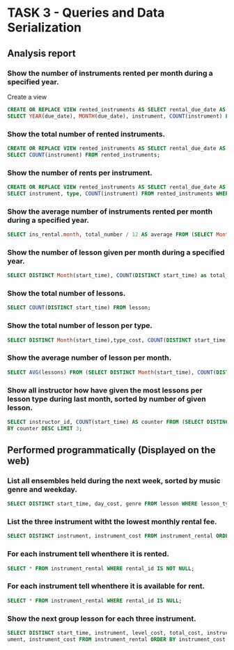 # TASK 3 - Queries and Data Serialization  

## Analysis report

### Show the number of instruments rented per month during a specified year.

Create a view  
``` sql
CREATE OR REPLACE VIEW rented_instruments AS SELECT rental_due_date AS due_date, instrument FROM instrument_rental WHERE rental_id IS NOT NULL;  
SELECT YEAR(due_date), MONTH(due_date), instrument, COUNT(instrument) FROM rented_instruments GROUP BY due_date, instrument;
```

### Show the total number of rented instruments.
``` sql
CREATE OR REPLACE VIEW rented_instruments AS SELECT rental_due_date AS due_date, instrument, instrument_type AS type FROM instrument_rental WHERE rental_id IS NOT NULL;  
SELECT COUNT(instrument) FROM rented_instruments;
```

### Show the number of rents per instrument.

``` sql
CREATE OR REPLACE VIEW rented_instruments AS SELECT rental_due_date AS due_date, instrument, instrument_type AS type FROM instrument_rental WHERE rental_id IS NOT NULL;  
SELECT instrument, type, COUNT(instrument) FROM rented_instruments WHERE due_date LIKE "2020-12%" GROUP BY instrument,type;
```

### Show the average number of instruments rented per month during a specified  year.
``` sql
SELECT ins_rental.month, total_number / 12 AS average FROM (SELECT Month(rental_due_date) AS month, COUNT(*) AS total_number FROM instrument_rental WHERE rental_id IS NOT NULL GROUP BY Month(rental_due_date)) AS ins_rental GROUP BY month;
```

### Show the number of lesson given per month during a specified year.
``` sql
SELECT DISTINCT Month(start_time), COUNT(DISTINCT start_time) as total_number FROM lesson GROUP BY Month(start_time) ORDER BY Month(start_time);
```
### Show the total number of lessons.
``` sql
SELECT COUNT(DISTINCT start_time) FROM lesson;
```
### Show the total number of lesson per type.
``` sql
SELECT DISTINCT Month(start_time),type_cost, COUNT(DISTINCT start_time) as total_number FROM lesson GROUP BY Month(start_time), type_cost ORDER BY Month(start_time);
```
### Show the average number of lesson per month.
``` sql
SELECT AVG(lessons) FROM (SELECT DISTINCT Month(start_time), COUNT(DISTINCT start_time) AS lessons FROM lesson GROUP BY Month(start_time) ORDER BY Month(start_time)) AS l;
```
### Show all instructor how have given the most lessons per lesson type during last month, sorted by number of given lesson.
``` sql
SELECT instructor_id, COUNT(start_time) AS counter FROM (SELECT DISTINCT start_time, instructor_id FROM lesson) AS lesson WHERE start_time LIKE "2020-11%" GROUP BY instructor_id ORDER
BY counter DESC LIMIT 3;
```
## Performed programmatically (Displayed on the web)

### List all ensembles held during the next week, sorted by music genre and weekday.
``` sql
SELECT DISTINCT start_time, day_cost, genre FROM lesson WHERE lesson_type = 2 AND start_time BETWEEN "2020-02-01 00:00:00" AND "2020-02-07 23:59:59";
```
### List the three instrument witht the lowest monthly rental fee. 
``` sql
SELECT DISTINCT instrument, instrument_cost FROM instrument_rental ORDER BY instrument_cost ASC LIMIT 3;
```
### For each instrument tell whenthere it is rented.
``` sql
SELECT * FROM instrument_rental WHERE rental_id IS NOT NULL;
```
### For each instrument tell whenthere it is available for rent.
``` sql
SELECT * FROM instrument_rental WHERE rental_id IS NULL;    
```
### Show the next group lesson for each three instrument.
``` sql
SELECT DISTINCT start_time, instrument, level_cost, total_cost, instructor_id, status FROM lesson WHERE lesson_type = 1 AND instrument IN (SELECT instrument FROM (SELECT DISTINCT instr
ument, instrument_cost FROM instrument_rental ORDER BY instrument_cost ASC LIMIT 3) AS I);
```
